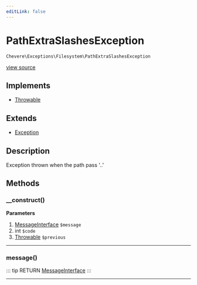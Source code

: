 ```yaml
---
editLink: false
---
```


# PathExtraSlashesException

`Chevere\Exceptions\Filesystem\PathExtraSlashesException`

[view source](https://github.com/chevere/chevere/blob/master/exceptions/Filesystem/PathExtraSlashesException.php)

## Implements

- [Throwable](https://www.php.net/manual/class.throwable)

## Extends

- [Exception](../Core/Exception.md)

## Description

Exception thrown when the path pass '..'

## Methods

### __construct()

**Parameters**

1. [MessageInterface](../../Interfaces/Message/MessageInterface.md) `$message`
2. int `$code`
3. [Throwable](https://www.php.net/manual/class.throwable) `$previous`

---

### message()

::: tip RETURN
[MessageInterface](../../Interfaces/Message/MessageInterface.md)
:::

---

